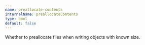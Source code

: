 ```yaml
---
name: preallocate-contents
internalName: preallocateContents
type: bool
default: false
---
```

Whether to preallocate files when writing objects with known size.
